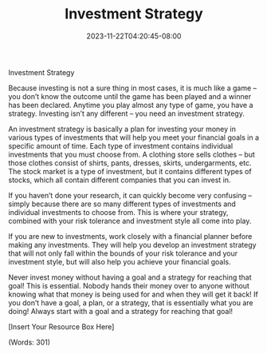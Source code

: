 ﻿---
title: "Investment Strategy"
date: 2023-11-22T04:20:45-08:00
description: "Text Files Tips for Web Success"
featured_image: "/images/Text Files.jpg"
tags: ["Text Files"]
---

Investment Strategy


Because investing is not a sure thing in most cases, it is much like a game – you don’t know the outcome until the game has been played and a winner has been declared. Anytime you play almost any type of game, you have a strategy. Investing isn’t any different – you need an investment strategy.

An investment strategy is basically a plan for investing your money in various types of investments that will help you meet your financial goals in a specific amount of time. Each type of investment contains individual investments that you must choose from. A clothing store sells clothes – but those clothes consist of shirts, pants, dresses, skirts, undergarments, etc. The stock market is a type of investment, but it contains different types of stocks, which all contain different companies that you can invest in. 

If you haven’t done your research, it can quickly become very confusing – simply because there are so many different types of investments and individual investments to choose from. This is where your strategy, combined with your risk tolerance and investment style all come into play. 

If you are new to investments, work closely with a financial planner before making any investments. They will help you develop an investment strategy that will not only fall within the bounds of your risk tolerance and your investment style, but will also help you achieve your financial goals. 

Never invest money without having a goal and a strategy for reaching that goal! This is essential. Nobody hands their money over to anyone without knowing what that money is being used for and when they will get it back! If you don’t have a goal, a plan, or a strategy, that is essentially what you are doing! Always start with a goal and a strategy for reaching that goal!


[Insert Your Resource Box Here]

(Words: 301)



